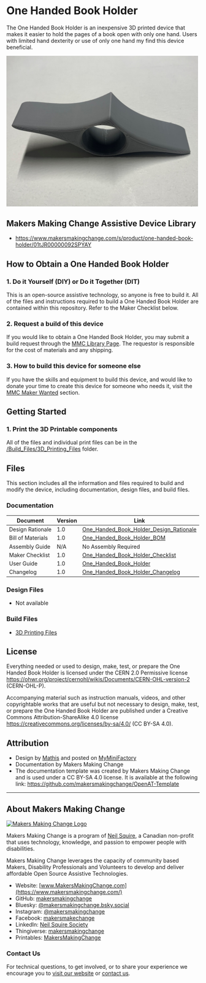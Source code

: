 <!--  Open Source Assistive Technology: GitHub Readme Template -->
<!-- Template files available at https://github.com/makersmakingchange/OpenAT-Template -->

<!-- TITLE -->
# One Handed Book Holder

<!-- SUMMARY -->
The One Handed Book Holder is an inexpensive 3D printed device that makes it easier to hold the pages of a book open with only one hand. Users with limited hand dexterity or use of only one hand my find this device beneficial.  

<img src="Photos/Book Holder Front.jpg" width="500" alt="The front view of a grey 3D printed handheld book holder">

## Makers Making Change Assistive Device Library
 - https://www.makersmakingchange.com/s/product/one-handed-book-holder/01tJR00000092SPYAY

## How to Obtain a One Handed Book Holder
### 1. Do it Yourself (DIY) or Do it Together (DIT)

This is an open-source assistive technology, so anyone is free to build it. All of the files and instructions required to build a One Handed Book Holder are contained within this repository. Refer to the Maker Checklist below.

### 2. Request a build of this device

If you would like to obtain a One Handed Book Holder, you may submit a build request through the [MMC Library Page](https://makersmakingchange.com/project/one-handed-book-holder/). The requestor is responsible for the cost of materials and any shipping.

### 3. How to build this device for someone else

If you have the skills and equipment to build this device, and would like to donate your time to create this device for someone who needs it, visit the [MMC Maker Wanted](https://makersmakingchange.com/maker-wanted/) section.



## Getting Started

### 1. Print the 3D Printable components

All of the files and individual print files can be in the [/Build_Files/3D_Printing_Files](/Build_Files/3D_Printing_Files/) folder.


## Files
This section includes all the information and files required to build and modify the device, including documentation, design files, and build files. 

### Documentation
<!-- DOCUMENTATION -->
| Document | Version | Link |
|----------|---------|------|
| Design Rationale     | 1.0 | [One_Handed_Book_Holder_Design_Rationale](/Documentation/One_Handed_Book_Holder_Design_Rationale.pdf) |
| Bill of Materials    | 1.0 | [One_Handed_Book_Holder_BOM](/Documentation/One_Handed_Book_Holder_BOM.xlsx) |
| Assembly Guide       | N/A | No Assembly Required
| Maker Checklist      | 1.0 | [One_Handed_Book_Holder_Checklist](/Documentation/One_Handed_Book_Holder_Maker_Checklist.pdf) |
| User Guide           | 1.0 | [One_Handed_Book_Holder](/Documentation/One_Handed_Book_Holder_User_Guide.pdf)           |
| Changelog            | 1.0 | [One_Handed_Book_Holder_Changelog](/Documentation/One_Handed_Book_Holder_Changelog.pdf)               |

### Design Files
<!-- DESIGN FILES -->
- Not available 

### Build Files
<!-- BUILD FILES -->
 - [3D Printing Files](/Build_Files/3D_Printing_Files)


## License
<!-- LICENSE -->
Everything needed or used to design, make, test, or prepare the One Handed Book Holder is licensed under the CERN 2.0 Permissive license <https://ohwr.org/project/cernohl/wikis/Documents/CERN-OHL-version-2> (CERN-OHL-P).

Accompanying material such as instruction manuals, videos, and other copyrightable works that are useful but not necessary to design, make, test, or prepare the One Handed Book Holder are published under a Creative Commons Attribution-ShareAlike 4.0 license <https://creativecommons.org/licenses/by-sa/4.0/> (CC BY-SA 4.0).

## Attribution
<!-- ATTRIBUTION -->
 - Design by [Mathis](https://www.myminifactory.com/users/mgigli) and posted on [MyMiniFactory](https://www.myminifactory.com/object/3d-print-one-hand-book-holder-41414)
 - Documentation by Makers Making Change
 - The documentation template was created by Makers Making Change and is used under a CC BY-SA 4.0 license. It is available at the following link: https://github.com/makersmakingchange/OpenAT-Template

----

<!-- ABOUT MMC START -->
## About Makers Making Change
[<img src="https://raw.githubusercontent.com/makersmakingchange/makersmakingchange/main/img/mmc_logo.svg" width="500" alt="Makers Making Change Logo">](https://www.makersmakingchange.com/)

Makers Making Change is a program of [Neil Squire](https://www.neilsquire.ca/), a Canadian non-profit that uses technology, knowledge, and passion to empower people with disabilities.

Makers Making Change leverages the capacity of community based Makers, Disability Professionals and Volunteers to develop and deliver affordable Open Source Assistive Technologies.

 - Website: [www.MakersMakingChange.com](https://www.makersmakingchange.com/)
 - GitHub: [makersmakingchange](https://github.com/makersmakingchange)
 - Bluesky: [@makersmakingchange.bsky.social](https://bsky.app/profile/makersmakingchange.bsky.social)
 - Instagram: [@makersmakingchange](https://www.instagram.com/makersmakingchange)
 - Facebook: [makersmakechange](https://www.facebook.com/makersmakechange)
 - LinkedIn: [Neil Squire Society](https://www.linkedin.com/company/neil-squire-society/)
 - Thingiverse: [makersmakingchange](https://www.thingiverse.com/makersmakingchange/about)
 - Printables: [MakersMakingChange](https://www.printables.com/@MakersMakingChange)

### Contact Us
For technical questions, to get involved, or to share your experience we encourage you to [visit our website](https://www.makersmakingchange.com/) or [contact us](https://www.makersmakingchange.com/s/contact).
<!-- ABOUT MMC END -->
